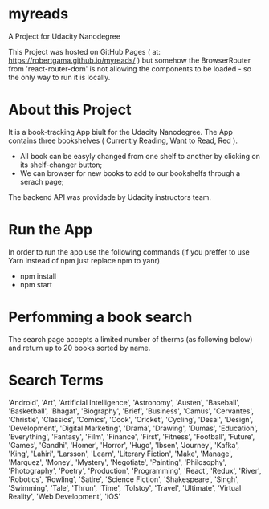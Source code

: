 # myreads
A Project for Udacity Nanodegree

This Project was hosted on GitHub Pages ( at: https://robertgama.github.io/myreads/ ) but somehow the BrowserRouter from 'react-router-dom' is not allowing the components to be loaded - so the only way to run it is locally.

# About this Project

It is a book-tracking App biult for the Udacity Nanodegree. The App contains three bookshelves ( Currently Reading, Want to Read, Red ). 

- All book can be easyly changed from one shelf to another by clicking on its shelf-changer button;
- We can browser for new books to add to our bookshelfs through a serach page;

The backend API was providade by Udacity instructors team.

# Run the App

In order to run the app use the following commands (if you preffer to use Yarn instead of npm just replace npm to yanr)

- npm install
- npm start

# Perfomming a book search

The search page accepts a limited number of therms (as following below) and return up to 20 books sorted by name.


# Search Terms

'Android', 'Art', 'Artificial Intelligence', 'Astronomy', 'Austen', 'Baseball', 'Basketball', 'Bhagat', 'Biography', 'Brief', 'Business', 'Camus', 'Cervantes', 'Christie', 'Classics', 'Comics', 'Cook', 'Cricket', 'Cycling', 'Desai', 'Design', 'Development', 'Digital Marketing', 'Drama', 'Drawing', 'Dumas', 'Education', 'Everything', 'Fantasy', 'Film', 'Finance', 'First', 'Fitness', 'Football', 'Future', 'Games', 'Gandhi', 'Homer', 'Horror', 'Hugo', 'Ibsen', 'Journey', 'Kafka', 'King', 'Lahiri', 'Larsson', 'Learn', 'Literary Fiction', 'Make', 'Manage', 'Marquez', 'Money', 'Mystery', 'Negotiate', 'Painting', 'Philosophy', 'Photography', 'Poetry', 'Production', 'Programming', 'React', 'Redux', 'River', 'Robotics', 'Rowling', 'Satire', 'Science Fiction', 'Shakespeare', 'Singh', 'Swimming', 'Tale', 'Thrun', 'Time', 'Tolstoy', 'Travel', 'Ultimate', 'Virtual Reality', 'Web Development', 'iOS'

